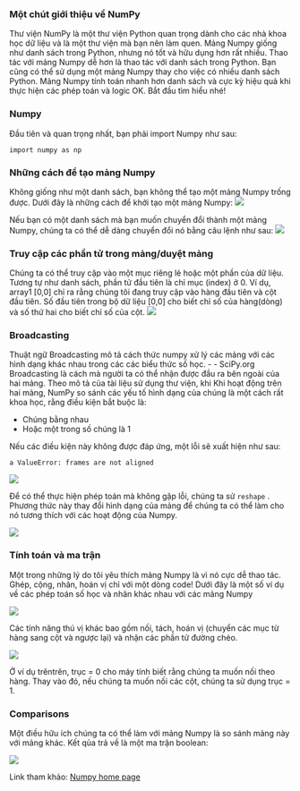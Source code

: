 ### Một chút giới thiệu về NumPy
Thư viện NumPy là một thư viện Python quan trọng dành cho các nhà khoa học dữ liệu và là một thư viện mà bạn nên làm quen. Mảng Numpy giống như danh sách trong Python, nhưng nó tốt và hữu dụng hơn rất nhiều. Thao tác với mảng Numpy dễ hơn là thao tác với danh sách trong Python. Bạn cũng có thể sử dụng một mảng Numpy thay cho việc có nhiều danh sách Python. Mảng Numpy tính toán nhanh hơn danh sách và cực kỳ hiệu quả khi thực hiện các phép toán và logic
OK. Bắt đầu tìm hiểu nhé!
### Numpy
Đầu tiên và quan trọng nhất, bạn phải import Numpy như sau: 
```
import numpy as np
```
### Những cách để tạo mảng Numpy
Không giống như một danh sách, bạn không thể tạo một mảng Numpy trống được. Dưới đây là những cách để khởi tạo một mảng Numpy:
![](https://images.viblo.asia/178395cd-5c49-4eed-9d81-485551b5b24f.png)

Nếu bạn có một danh sách mà bạn muốn chuyển đổi thành một mảng Numpy, chúng ta có thể dễ dàng chuyển đổi nó bằng câu lệnh như sau:
![](https://images.viblo.asia/6669ead2-600a-44bc-a6ed-dc772f4fa0fe.png)

### Truy cập các phần tử trong mảng/duyệt mảng
Chúng ta có thể truy cập vào một mục riêng lẻ hoặc một phần của dữ liệu. Tương tự như danh sách, phần tử đầu tiên là chỉ mục (index) ở 0. Ví dụ, array1 [0,0] chỉ ra rằng chúng tôi đang truy cập vào hàng đầu tiên và cột đầu tiên. Số đầu tiên trong bộ dữ liệu [0,0] cho biết chỉ số của hàng(dòng) và số thứ hai cho biết chỉ số của cột.
![](https://images.viblo.asia/8689ff09-83d0-4b13-a953-3ba19010207e.png)

### Broadcasting
Thuật ngữ Broadcasting mô tả cách thức numpy xử lý các mảng với các hình dạng khác nhau trong các các biểu thức số học. - - SciPy.org
Broadcasting là cách mà người ta có thể nhận được đầu ra bên ngoài của hai mảng.
Theo mô tả của tài liệu sử dụng thư viện, khi Khi hoạt động trên hai mảng, NumPy so sánh các yếu tố hình dạng của chúng là một cách rất khoa học, rằng điều kiện bắt buộc là:

* Chúng bằng nhau
* Hoặc một trong số chúng là 1

Nếu các điều kiện này không được đáp ứng, một lỗi sẽ xuất hiện như sau:
```
a ValueError: frames are not aligned
```

![](https://images.viblo.asia/ec9362ff-5076-46f4-8a49-6018db72570d.png)

Để có thể thực hiện phép toán mà không gặp lỗi, chúng ta sử `reshape` . Phương thức này thay đổi hình dạng của mảng để chúng ta có thể làm cho nó tương thích với các hoạt động của Numpy.

![](https://images.viblo.asia/2f2c15b4-bdf1-4ef1-ae23-b385bd3bfcb4.png)
### Tính toán và ma trận
Một trong những lý do tôi yêu thích mảng Numpy là vì nó cực dễ thao tác. Ghép, cộng, nhân, hoán vị chỉ với một dòng code!
Dưới đây là một số ví dụ về các phép toán số học và nhân khác nhau với các mảng Numpy

![](https://images.viblo.asia/d9a49221-db71-40e2-8948-7699808a7f05.png)

Các tính năng thú vị khác bao gồm nối, tách, hoán vị (chuyển các mục từ hàng sang cột và ngược lại) và nhận các phần tử đường chéo.

![](https://images.viblo.asia/2bf400d9-c858-4b7b-b020-28d450833a04.png)

Ở ví dụ trêntrên, trục = 0 cho máy tính biết rằng chúng ta muốn nối theo hàng. Thay vào đó, nếu chúng ta muốn nối các cột, chúng ta sử dụng trục = 1.

### Comparisons

Một điều hữu ích chúng ta có thể làm với mảng Numpy là so sánh mảng này với mảng khác. Kết qủa trả về là một ma trận boolean:

![](https://images.viblo.asia/0836b366-da03-444c-afa6-66e758bbc03d.png)


Link tham khảo: [Numpy home page ](http://www.numpy.org/)